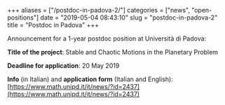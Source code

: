 +++
aliases = ["/postdoc-in-padova-2/"]
categories = ["news", "open-positions"]
date = "2019-05-04 08:43:10"
slug = "postdoc-in-padova-2"
title = "Postdoc in Padova"
+++

Announcement for a 1-year postdoc position at Università di Padova:

**Title of the project**: Stable and Chaotic Motions in the Planetary
Problem

**Deadline for application**: 20 May 2019

**Info** (in Italian) and **application form** (Italian and English):
[https://www.math.unipd.it/it/news/?id=2437](https://www.math.unipd.it/it/news/?id=2437)
